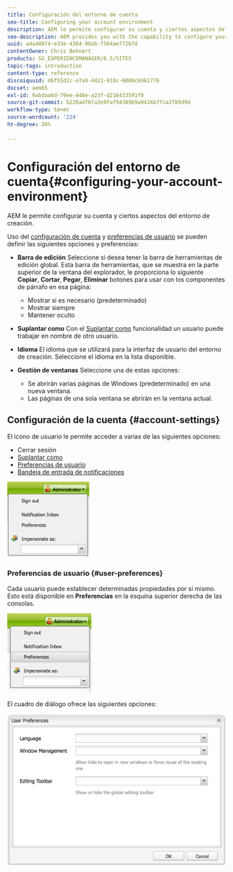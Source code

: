 ```yaml
---
title: Configuración del entorno de cuenta
seo-title: Configuring your account environment
description: AEM le permite configurar su cuenta y ciertos aspectos del entorno de creación.
seo-description: AEM provides you with the capability to configure your account and certain aspects of the author environment.
uuid: a4a408f4-e33e-4304-90ab-f564ae772b7d
contentOwner: Chris Bohnert
products: SG_EXPERIENCEMANAGER/6.5/SITES
topic-tags: introduction
content-type: reference
discoiquuid: d6f55d2c-e7a9-4421-918c-6000c6961776
docset: aem65
exl-id: 9abdaa6d-79ee-448e-a23f-d216433591f8
source-git-commit: b220adf6fa3e9faf94389b9a9416b7fca2f89d9d
workflow-type: tm+mt
source-wordcount: '224'
ht-degree: 26%

---
```


# Configuración del entorno de cuenta{#configuring-your-account-environment}

AEM le permite configurar su cuenta y ciertos aspectos del entorno de creación.

Uso del [configuración de cuenta](#account-settings) y [preferencias de usuario](#user-preferences) se pueden definir las siguientes opciones y preferencias:

* **Barra de edición**
Seleccione si desea tener la barra de herramientas de edición global. Esta barra de herramientas, que se muestra en la parte superior de la ventana del explorador, le proporciona lo siguiente 
**Copiar**, **Cortar**, **Pegar**, **Eliminar** botones para usar con los componentes de párrafo en esa página:

   * Mostrar si es necesario (predeterminado)
   * Mostrar siempre
   * Mantener oculto

* **Suplantar como**
Con el [Suplantar como](/help/sites-administering/security.md#impersonating-another-user) funcionalidad un usuario puede trabajar en nombre de otro usuario.

* **Idioma**
El idioma que se utilizará para la interfaz de usuario del entorno de creación. Seleccione el idioma en la lista disponible.

* **Gestión de ventanas**
Seleccione una de estas opciones:

   * Se abrirán varias páginas de Windows (predeterminado) en una nueva ventana.
   * Las páginas de una sola ventana se abrirán en la ventana actual.

## Configuración de la cuenta {#account-settings}

El icono de usuario le permite acceder a varias de las siguientes opciones:

* Cerrar sesión
* [Suplantar como](/help/sites-administering/security.md#impersonating-another-user)
* [Preferencias de usuario](#user-preferences)
* [Bandeja de entrada de notificaciones](/help/sites-classic-ui-authoring/author-env-inbox.md)

![chlimage_1-122](assets/chlimage_1-122.png)

### Preferencias de usuario {#user-preferences}

Cada usuario puede establecer determinadas propiedades por sí mismo. Esto está disponible en **Preferencias** en la esquina superior derecha de las consolas.

![screen_shot_2012-02-08at105033am](assets/screen_shot_2012-02-08at105033am.png)

El cuadro de diálogo ofrece las siguientes opciones:

![chlimage_1-123](assets/chlimage_1-123.png)
